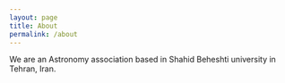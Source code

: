 ```yaml
---
layout: page
title: About
permalink: /about
---
```


We are an Astronomy association based in Shahid Beheshti university in Tehran, Iran.
